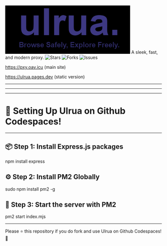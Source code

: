 ![Logo](./banner.png)
A sleek, fast, and modern proxy. 
![Stars](https://img.shields.io/github/stars/oavla/oav?style=social)
![Forks](https://img.shields.io/github/forks/oavla/oav?style=social)
![Issues](https://img.shields.io/github/issues/oavla/oav)

https://pxy.oav.icu (main site)

https://ulrua.pages.dev (static version)

---

---

---

# 🚀 Setting Up Ulrua on Github Codespaces!

---

## 📦 Step 1: Install Express.js packages
npm install express

## ⚙️ Step 2: Install PM2 Globally
sudo npm install pm2 -g

## 🚦 Step 3: Start the server with PM2 
pm2 start index.mjs

---

Please ⭐ this repository if you do fork and use Ulrua on Github Codespaces! 🚀



